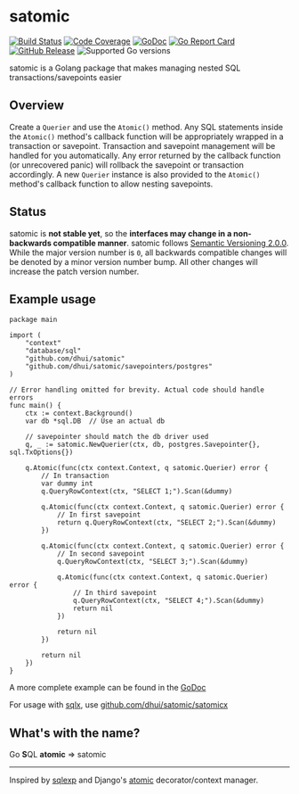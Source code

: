 # satomic

[![Build Status](https://img.shields.io/travis/dhui/satomic/master.svg)](https://travis-ci.org/dhui/satomic) [![Code Coverage](https://img.shields.io/codecov/c/github/dhui/satomic.svg)](https://codecov.io/gh/dhui/satomic) [![GoDoc](https://godoc.org/github.com/dhui/satomic?status.svg)](https://godoc.org/github.com/dhui/satomic) [![Go Report Card](https://goreportcard.com/badge/github.com/dhui/satomic)](https://goreportcard.com/report/github.com/dhui/satomic) [![GitHub Release](https://img.shields.io/github/release/dhui/satomic/all.svg)](https://github.com/dhui/satomic/releases) ![Supported Go versions](https://img.shields.io/badge/Go-1.12%2C%201.13-lightgrey.svg)

satomic is a Golang package that makes managing nested SQL transactions/savepoints easier

## Overview

Create a `Querier` and use the `Atomic()` method. Any SQL statements inside the `Atomic()` method's callback function will be appropriately wrapped in a transaction or savepoint. Transaction and savepoint management will be handled for you automatically. Any error returned by the callback function (or unrecovered panic) will rollback the savepoint or transaction accordingly. A new `Querier` instance is also provided to the `Atomic()` method's callback function to allow nesting savepoints.

## Status

satomic is **not stable yet**, so the **interfaces may change in a non-backwards compatible manner**.
satomic follows [Semantic Versioning 2.0.0](https://semver.org/). While the major version number is `0`, all backwards compatible changes will be denoted by a minor version number bump. All other changes will increase the patch version number.

## Example usage

```golang
package main

import (
    "context"
    "database/sql"
    "github.com/dhui/satomic"
    "github.com/dhui/satomic/savepointers/postgres"
)

// Error handling omitted for brevity. Actual code should handle errors
func main() {
    ctx := context.Background()
    var db *sql.DB  // Use an actual db

    // savepointer should match the db driver used
    q, _ := satomic.NewQuerier(ctx, db, postgres.Savepointer{}, sql.TxOptions{})

    q.Atomic(func(ctx context.Context, q satomic.Querier) error {
        // In transaction
        var dummy int
        q.QueryRowContext(ctx, "SELECT 1;").Scan(&dummy)

        q.Atomic(func(ctx context.Context, q satomic.Querier) error {
            // In first savepoint
            return q.QueryRowContext(ctx, "SELECT 2;").Scan(&dummy)
        })

        q.Atomic(func(ctx context.Context, q satomic.Querier) error {
            // In second savepoint
            q.QueryRowContext(ctx, "SELECT 3;").Scan(&dummy)

            q.Atomic(func(ctx context.Context, q satomic.Querier) error {
                // In third savepoint
                q.QueryRowContext(ctx, "SELECT 4;").Scan(&dummy)
                return nil
            })

            return nil
        })

        return nil
    })
}
```

A more complete example can be found in the [GoDoc](https://godoc.org/github.com/dhui/satomic)

For usage with [sqlx](https://github.com/jmoiron/sqlx), use [github.com/dhui/satomic/satomicx](https://godoc.org/github.com/dhui/satomic/satomicx)

## What's with the name?

Go **S**QL **atomic** => satomic

---

Inspired by [sqlexp](https://github.com/golang-sql/sqlexp) and Django's [atomic](https://docs.djangoproject.com/en/2.1/topics/db/transactions/#django.db.transaction.atomic) decorator/context manager.
